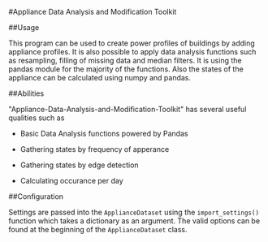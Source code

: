 #Appliance Data Analysis and Modification Toolkit

##Usage

This program can be used to create power profiles of buildings by adding appliance profiles. It is also possible to apply  data analysis functions such as resampling, filling of missing data and median filters. It is using the pandas module for the majority of the functions.
Also the states of the appliance can be calculated using numpy and pandas.

##Abilities

"Appliance-Data-Analysis-and-Modification-Toolkit" has several useful qualities such as

- Basic Data Analysis functions powered by Pandas

- Gathering states by frequency of apperance 

- Gathering states by edge detection

- Calculating occurance per day

##Configuration

Settings are passed into the `ApplianceDataset` using the `import_settings()` function which takes a dictionary as an argument. The valid options can be found at the beginning of the `ApplianceDataset` class. 
